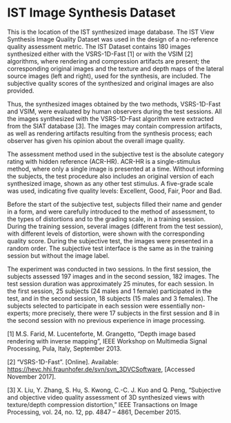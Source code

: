 # IST Image Synthesis Dataset

This is the location of the IST synthesized image database. The IST View Synthesis Image Quality Dataset was used in the design of a no-reference quality assessment metric. The IST Dataset contains 180 images synthesized either with the VSRS-1D-Fast [1] or with the VSIM [2] algorithms, where rendering and compression artifacts are present; the corresponding original images and the texture and depth maps of the lateral source images (left and right), used for the synthesis, are included. The subjective quality scores of the synthesized and original images are also provided. 

Thus, the synthesized images obtained by the two methods, VSRS-1D-Fast and VSIM, were evaluated by human observers during the test sessions. 	All the images synthesized with the VSRS-1D-Fast algorithm were extracted from the SIAT database [3]. The images may contain compression artifacts, as well as rendering artifacts resulting from the synthesis process; each observer has given his opinion about the overall image quality.

The assessment method used in the subjective test is the absolute category rating with hidden reference (ACR-HR). ACR-HR is a single-stimulus method, where only a single image is presented at a time. Without informing the subjects, the test procedure also includes an original version of each synthesized image, shown as any other test stimulus. A five-grade scale was used, indicating five quality levels: Excellent, Good, Fair, Poor and Bad.

Before the start of the subjective test, subjects filled their name and gender in a form, and were carefully introduced to the method of assessment, to the types of distortions and to the grading scale, in a training session. During the training session, several images (different from the test session), with different levels of distortion, were shown with the corresponding quality score. During the subjective test, the images were presented in a random order. The subjective test interface is the same as in the training session but without the image label.

The experiment was conducted in two sessions. In the first session, the subjects assessed 197 images and in the second session, 182 images. The test session duration was approximately 25 minutes, for each session. In the first session, 25 subjects (24 males and 1 female) participated in the test, and in the second session, 18 subjects (15 males and 3 females). The subjects selected to participate in each session were essentially non-experts; more precisely, there were 17 subjects in the first session and 8 in the second session with no previous experience in image processing.

[1]	M.S. Farid, M. Lucenteforte, M. Grangetto, “Depth image based rendering with inverse mapping”, IEEE Workshop on Multimedia Signal Processing, Pula, Italy, September 2013. 

[2]	“VSRS-1D-Fast”. [Online]. Available: https://hevc.hhi.fraunhofer.de/svn/svn_3DVCSoftware, [Accessed November 2017]. 

[3] X. Liu, Y. Zhang, S. Hu, S. Kwong, C.-C. J. Kuo and Q. Peng, “Subjective and objective video quality assessment of 3D synthesized views with texture/depth compression distortion,” IEEE Transactions on Image Processing, vol. 24, no. 12, pp. 4847 – 4861, December 2015.
